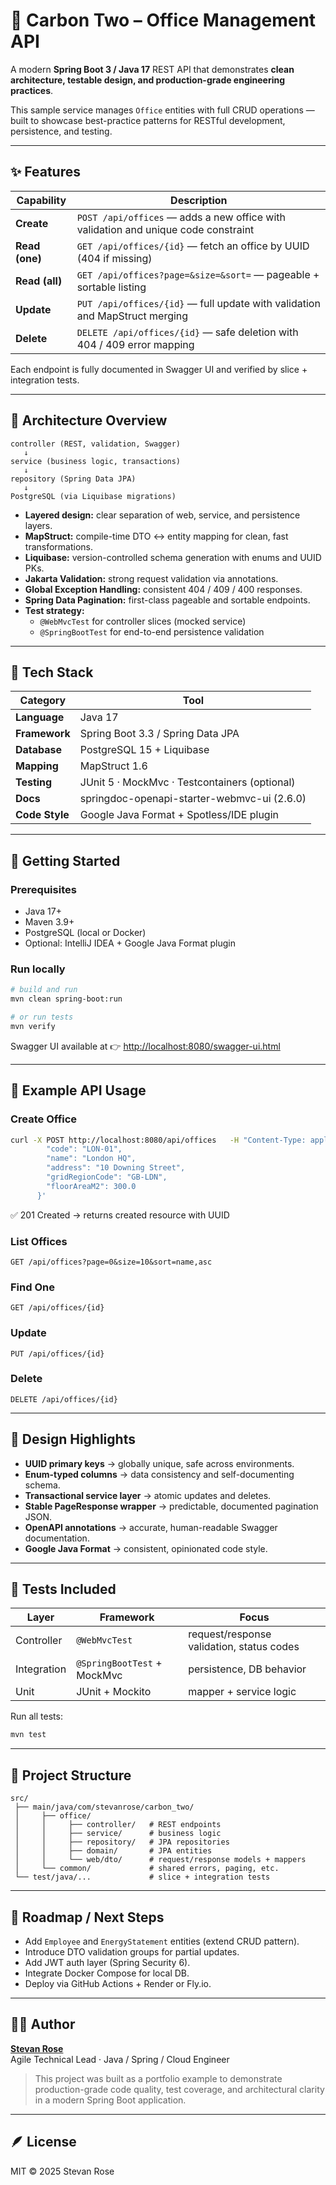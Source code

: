 # 🏢 Carbon Two – Office Management API

A modern **Spring Boot 3 / Java 17** REST API that demonstrates **clean architecture, testable design, and
production-grade engineering practices**.

This sample service manages `Office` entities with full CRUD operations — built to showcase best-practice patterns for
RESTful development, persistence, and testing.

---

## ✨ Features

| Capability     | Description                                                                        |
|----------------|------------------------------------------------------------------------------------|
| **Create**     | `POST /api/offices` — adds a new office with validation and unique code constraint |
| **Read (one)** | `GET /api/offices/{id}` — fetch an office by UUID (404 if missing)                 |
| **Read (all)** | `GET /api/offices?page=&size=&sort=` — pageable + sortable listing                 |
| **Update**     | `PUT /api/offices/{id}` — full update with validation and MapStruct merging        |
| **Delete**     | `DELETE /api/offices/{id}` — safe deletion with 404 / 409 error mapping            |

Each endpoint is fully documented in Swagger UI and verified by slice + integration tests.

---

## 🧱 Architecture Overview

```text
controller (REST, validation, Swagger)
   ↓
service (business logic, transactions)
   ↓
repository (Spring Data JPA)
   ↓
PostgreSQL (via Liquibase migrations)
```

- **Layered design:** clear separation of web, service, and persistence layers.
- **MapStruct:** compile-time DTO ↔ entity mapping for clean, fast transformations.
- **Liquibase:** version-controlled schema generation with enums and UUID PKs.
- **Jakarta Validation:** strong request validation via annotations.
- **Global Exception Handling:** consistent 404 / 409 / 400 responses.
- **Spring Data Pagination:** first-class pageable and sortable endpoints.
- **Test strategy:**
    - `@WebMvcTest` for controller slices (mocked service)
    - `@SpringBootTest` for end-to-end persistence validation

---

## 🧩 Tech Stack

| Category       | Tool                                          |
|----------------|-----------------------------------------------|
| **Language**   | Java 17                                       |
| **Framework**  | Spring Boot 3.3 / Spring Data JPA             |
| **Database**   | PostgreSQL 15 + Liquibase                     |
| **Mapping**    | MapStruct 1.6                                 |
| **Testing**    | JUnit 5 · MockMvc · Testcontainers (optional) |
| **Docs**       | springdoc-openapi-starter-webmvc-ui (2.6.0)   |
| **Code Style** | Google Java Format + Spotless/IDE plugin      |

---

## 🚀 Getting Started

### Prerequisites

- Java 17+
- Maven 3.9+
- PostgreSQL (local or Docker)
- Optional: IntelliJ IDEA + Google Java Format plugin

### Run locally

```bash
# build and run
mvn clean spring-boot:run

# or run tests
mvn verify
```

Swagger UI available at 👉 [http://localhost:8080/swagger-ui.html](http://localhost:8080/swagger-ui.html)

---

## 🧾 Example API Usage

### Create Office

```bash
curl -X POST http://localhost:8080/api/offices   -H "Content-Type: application/json"   -d '{
        "code": "LON-01",
        "name": "London HQ",
        "address": "10 Downing Street",
        "gridRegionCode": "GB-LDN",
        "floorAreaM2": 300.0
      }'
```

✅ 201 Created → returns created resource with UUID

### List Offices

```
GET /api/offices?page=0&size=10&sort=name,asc
```

### Find One

```
GET /api/offices/{id}
```

### Update

```
PUT /api/offices/{id}
```

### Delete

```
DELETE /api/offices/{id}
```

---

## 🧠 Design Highlights

- **UUID primary keys** → globally unique, safe across environments.
- **Enum-typed columns** → data consistency and self-documenting schema.
- **Transactional service layer** → atomic updates and deletes.
- **Stable PageResponse wrapper** → predictable, documented pagination JSON.
- **OpenAPI annotations** → accurate, human-readable Swagger documentation.
- **Google Java Format** → consistent, opinionated code style.

---

## 🧪 Tests Included

| Layer       | Framework                   | Focus                                     |
|-------------|-----------------------------|-------------------------------------------|
| Controller  | `@WebMvcTest`               | request/response validation, status codes |
| Integration | `@SpringBootTest` + MockMvc | persistence, DB behavior                  |
| Unit        | JUnit + Mockito             | mapper + service logic                    |

Run all tests:

```bash
mvn test
```

---

## 🧰 Project Structure

```
src/
 ├── main/java/com/stevanrose/carbon_two/
 │     ├── office/
 │     │     ├── controller/   # REST endpoints
 │     │     ├── service/      # business logic
 │     │     ├── repository/   # JPA repositories
 │     │     ├── domain/       # JPA entities
 │     │     └── web/dto/      # request/response models + mappers
 │     └── common/             # shared errors, paging, etc.
 └── test/java/...             # slice + integration tests
```

---

## 🧩 Roadmap / Next Steps

- Add `Employee` and `EnergyStatement` entities (extend CRUD pattern).
- Introduce DTO validation groups for partial updates.
- Add JWT auth layer (Spring Security 6).
- Integrate Docker Compose for local DB.
- Deploy via GitHub Actions + Render or Fly.io.

---

## 🧑‍💻 Author

**[Stevan Rose](https://www.linkedin.com/in/stevanrose/)**  
Agile Technical Lead · Java / Spring / Cloud Engineer
> This project was built as a portfolio example to demonstrate production-grade code quality, test coverage, and
> architectural clarity in a modern Spring Boot application.

---

## 🪶 License

MIT © 2025 Stevan Rose
